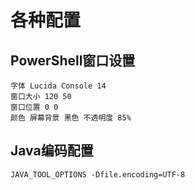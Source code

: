# 各种配置

## PowerShell窗口设置

```
字体 Lucida Console 14
窗口大小 120 50
窗口位置 0 0
颜色 屏幕背景 黑色 不透明度 85%
```

## Java编码配置

`JAVA_TOOL_OPTIONS -Dfile.encoding=UTF-8`
